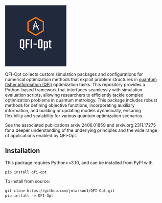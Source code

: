 ![image info](./images/qfi-opt.png)

QFI-Opt collects custom simulation packages and configurations for numerical
optimization methods that exploit problem structures in 
[quantum fisher information (QFI)](https://en.wikipedia.org/wiki/Quantum_Fisher_information) 
optimization tasks. This repository provides a Python-based
framework that interfaces seamlessly with simulation evaluation scripts,
allowing researchers to efficiently tackle complex optimization problems in
quantum metrology. This package includes robust methods for defining objective
functions, incorporating auxiliary information, and building or updating models
dynamically, ensuring flexibility and scalability for various quantum
optimization scenarios.

See the associated publications arxiv:2406.01859 and arxiv.org:2311.17275 for a
deeper understanding of the underlying principles and the wide range of
applications enabled by QFI-Opt.

## Installation

This package requires Python>=3.10, and can be installed from PyPI with
```
pip install qfi-opt
```
To install from source:
```
git clone https://github.com/jmlarson1/QFI-Opt.git
pip install -e QFI-Opt
```
